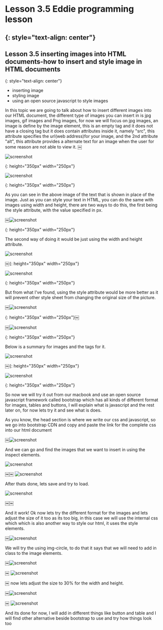 # Lesson 3.5 Eddie programming lesson
{: style="text-align: center"}
-------------------------------------

## Lesson 3.5 inserting images into HTML documents-how to insert and style image in HTML documents
{: style="text-align: center"}

- inserting image
- styling image
- using an open source javascript to style images

In this topic we are going to talk about how to insert different images into our HTML document, the different type of images you can insert in is jpg images, gif images and Png images, for now we will focus on jpg images, an image is define by the image element, this is an empty tag and it does not have a closing tag but it does contain attributes inside it, namely "src", this attribute specifies the url(web address)for your image, and the 2nd attribute "alt", this attribute provides a alternate text for an image when the user for some reason are not able to view it.
￼

![screenshot][id]

[id]:/images/Lesson3.5/Photo1.png
{: height="350px" width="250px"}

![screenshot][id1]

[id1]:/images/Lesson3.5/Photo2.png
{: height="350px" width="250px"}

As you can see in the above image of the text that is shown in place of the image.
Just as you can style your text in HTML, you can do the same with images using width and height, there are two ways to do this, the first being the style attribute, with the value specified in px.

￼![screenshot][id2]

[id2]:/images/Lesson3.5/Photo3.png
{: height="350px" width="250px"}

The second way of doing it would be just using the width and height attribute.

![screenshot][id3]

[id3]:/images/Lesson3.5/Photo4.png
￼{: height="350px" width="250px"}

![screenshot][id4]

[id4]:/images/Lesson3.5/Photo5.png
{: height="350px" width="250px"}

But from what I've found, using the style attribute would be more better as it will prevent other style sheet from changing the original size of the picture.

￼![screenshot][id5]

[id5]:/images/Lesson3.5/Photo6.png
{: height="350px" width="250px"}￼

￼![screenshot][id6]

[id6]:/images/Lesson3.5/Photo7.png
{: height="350px" width="250px"}


Below is a summary for images and the tags for it.

![screenshot][id7]

[id7]:/images/Lesson3.5/Photo8.png
￼{: height="350px" width="250px"}

![screenshot][id8]

[id8]:/images/Lesson3.5/Photo9.png
{: height="350px" width="250px"}

So now we will try it out from our macbook and use an open source javascript framework called bootstrap which has all kinds of different format for images, tables and buttons, I will explain what is javascript and the rest later on, for now lets try it and see what is does.

As you know, the head section is where we write our css and javascript, so we go into bootstrap CDN and copy and paste the link for the complete css into our html document

￼![screenshot][id9]

[id9]:/images/Lesson3.5/Photo10.png


And we can go and find the images that we want to insert in using the inspect elements.

![screenshot][id10]

[id10]:/images/Lesson3.5/Photo11.png
￼￼
![screenshot][id11]

[id11]:/images/Lesson3.5/Photo12.png


After thats done, lets save and try to load.

![screenshot][id12]

[id12]:/images/Lesson3.5/Photo13.png
￼￼

And it work! Ok now lets try the different format for the images and lets adjust the size of it too as its too big, in this case we will use the internal css which which is also another way to style our html, it uses the style elements.

￼![screenshot][id13]

[id13]:/images/Lesson3.5/Photo14.png


We will try the using img-circle, to do that it says that we will need to add in class to the image elements.

￼![screenshot][id14]

[id14]:/images/Lesson3.5/Photo15.png
￼
![screenshot][id15]

[id15]:/images/Lesson3.5/Photo16.png
￼
now lets adjust the size to 30% for the width and height.

￼![screenshot][id16]

[id16]:/images/Lesson3.5/Photo17.png
￼
![screenshot][id17]

[id17]:/images/Lesson3.5/Photo18.png


And its done for now, I will add in different things like button and table and I will find other alternative beside bootstrap to use and try how things look too
